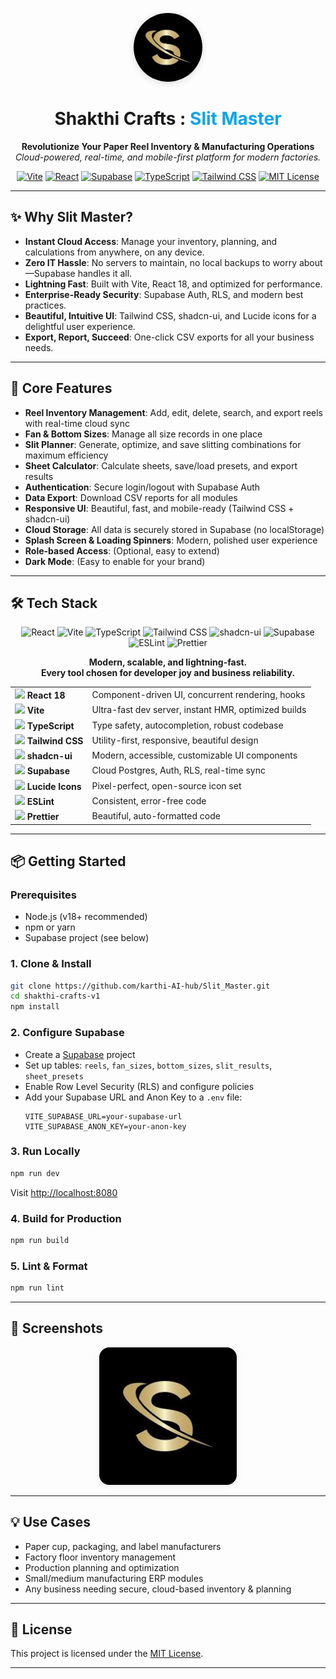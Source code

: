 <!-- SEO: Shakthi Crafts, Slit Master, Paper Reel Inventory, Manufacturing Management, React, Supabase, Vite, TypeScript, Tailwind CSS, shadcn-ui, Factory Software, Inventory SaaS, Manufacturing SaaS, ERP, MES, Industry 4.0 -->

<p align="center">
  <img src="public/logo.png" alt="Shakthi Crafts Logo" width="110" height="110" style="border-radius:55px;box-shadow:0 2px 12px #0002;object-fit:cover;" />
</p>

<h1 align="center">Shakthi Crafts : <span style="color:#0ea5e9">Slit Master</span></h1>

<p align="center">
  <b>Revolutionize Your Paper Reel Inventory & Manufacturing Operations</b><br/>
  <i>Cloud-powered, real-time, and mobile-first platform for modern factories.</i>
</p>

<p align="center">
  <a href="https://vitejs.dev/" target="_blank"><img src="https://img.shields.io/badge/Vite-4.0+-purple?logo=vite" alt="Vite" /></a>
  <a href="https://react.dev/" target="_blank"><img src="https://img.shields.io/badge/React-18+-61dafb?logo=react" alt="React" /></a>
  <a href="https://supabase.com/" target="_blank"><img src="https://img.shields.io/badge/Supabase-Cloud-green?logo=supabase" alt="Supabase" /></a>
  <a href="https://www.typescriptlang.org/" target="_blank"><img src="https://img.shields.io/badge/TypeScript-4.0+-blue?logo=typescript" alt="TypeScript" /></a>
  <a href="https://tailwindcss.com/" target="_blank"><img src="https://img.shields.io/badge/TailwindCSS-3.0+-06b6d4?logo=tailwindcss" alt="Tailwind CSS" /></a>
  <a href="LICENSE"><img src="https://img.shields.io/badge/License-MIT-yellow.svg" alt="MIT License" /></a>
</p>

---

## ✨ Why Slit Master?

- **Instant Cloud Access**: Manage your inventory, planning, and calculations from anywhere, on any device.
- **Zero IT Hassle**: No servers to maintain, no local backups to worry about—Supabase handles it all.
- **Lightning Fast**: Built with Vite, React 18, and optimized for performance.
- **Enterprise-Ready Security**: Supabase Auth, RLS, and modern best practices.
- **Beautiful, Intuitive UI**: Tailwind CSS, shadcn-ui, and Lucide icons for a delightful user experience.
- **Export, Report, Succeed**: One-click CSV exports for all your business needs.

---

## 🚀 Core Features

- <b>Reel Inventory Management</b>: Add, edit, delete, search, and export reels with real-time cloud sync
- <b>Fan & Bottom Sizes</b>: Manage all size records in one place
- <b>Slit Planner</b>: Generate, optimize, and save slitting combinations for maximum efficiency
- <b>Sheet Calculator</b>: Calculate sheets, save/load presets, and export results
- <b>Authentication</b>: Secure login/logout with Supabase Auth
- <b>Data Export</b>: Download CSV reports for all modules
- <b>Responsive UI</b>: Beautiful, fast, and mobile-ready (Tailwind CSS + shadcn-ui)
- <b>Cloud Storage</b>: All data is securely stored in Supabase (no localStorage)
- <b>Splash Screen & Loading Spinners</b>: Modern, polished user experience
- <b>Role-based Access</b>: (Optional, easy to extend)
- <b>Dark Mode</b>: (Easy to enable for your brand)

---

## 🛠️ Tech Stack

<p align="center">
  <img src="https://img.shields.io/badge/React-18+-61dafb?logo=react" alt="React" />
  <img src="https://img.shields.io/badge/Vite-4.0+-purple?logo=vite" alt="Vite" />
  <img src="https://img.shields.io/badge/TypeScript-4.0+-blue?logo=typescript" alt="TypeScript" />
  <img src="https://img.shields.io/badge/TailwindCSS-3.0+-06b6d4?logo=tailwindcss" alt="Tailwind CSS" />
  <img src="https://img.shields.io/badge/shadcn--ui-Components-0ea5e9?logo=vercel" alt="shadcn-ui" />
  <img src="https://img.shields.io/badge/Supabase-Cloud-green?logo=supabase" alt="Supabase" />
  <img src="https://img.shields.io/badge/ESLint-Enabled-4b32c3?logo=eslint" alt="ESLint" />
  <img src="https://img.shields.io/badge/Prettier-Formatted-f7b93e?logo=prettier" alt="Prettier" />
</p>

<p align="center"><b>Modern, scalable, and lightning-fast.<br/>Every tool chosen for developer joy and business reliability.</b></p>

<table align="center">
  <tr>
    <td><img src="https://react.dev/favicon.ico" width="20"/> <b>React 18</b></td>
    <td>Component-driven UI, concurrent rendering, hooks</td>
  </tr>
  <tr>
    <td><img src="https://vitejs.dev/logo.svg" width="20"/> <b>Vite</b></td>
    <td>Ultra-fast dev server, instant HMR, optimized builds</td>
  </tr>
  <tr>
    <td><img src="https://www.typescriptlang.org/favicon-32x32.png" width="20"/> <b>TypeScript</b></td>
    <td>Type safety, autocompletion, robust codebase</td>
  </tr>
  <tr>
    <td><img src="https://tailwindcss.com/favicons/favicon-32x32.png" width="20"/> <b>Tailwind CSS</b></td>
    <td>Utility-first, responsive, beautiful design</td>
  </tr>
  <tr>
    <td><img src="https://ui.shadcn.com/favicon.ico" width="20"/> <b>shadcn-ui</b></td>
    <td>Modern, accessible, customizable UI components</td>
  </tr>
  <tr>
    <td><img src="https://supabase.com/favicon.ico" width="20"/> <b>Supabase</b></td>
    <td>Cloud Postgres, Auth, RLS, real-time sync</td>
  </tr>
  <tr>
    <td><img src="https://lucide.dev/favicon.ico" width="20"/> <b>Lucide Icons</b></td>
    <td>Pixel-perfect, open-source icon set</td>
  </tr>
  <tr>
    <td><img src="https://eslint.org/favicon.ico" width="20"/> <b>ESLint</b></td>
    <td>Consistent, error-free code</td>
  </tr>
  <tr>
    <td><img src="https://prettier.io/icon.png" width="20"/> <b>Prettier</b></td>
    <td>Beautiful, auto-formatted code</td>
  </tr>
</table>

---

## 📦 Getting Started

### Prerequisites
- Node.js (v18+ recommended)
- npm or yarn
- Supabase project (see below)

### 1. Clone & Install
```sh
git clone https://github.com/karthi-AI-hub/Slit_Master.git
cd shakthi-crafts-v1
npm install
```

### 2. Configure Supabase
- Create a [Supabase](https://supabase.com/) project
- Set up tables: `reels`, `fan_sizes`, `bottom_sizes`, `slit_results`, `sheet_presets`
- Enable Row Level Security (RLS) and configure policies
- Add your Supabase URL and Anon Key to a `.env` file:
  ```env
  VITE_SUPABASE_URL=your-supabase-url
  VITE_SUPABASE_ANON_KEY=your-anon-key
  ```

### 3. Run Locally
```sh
npm run dev
```
Visit [http://localhost:8080](http://localhost:8080)

### 4. Build for Production
```sh
npm run build
```

### 5. Lint & Format
```sh
npm run lint
```

---

## 📸 Screenshots

<p align="center">
  <img src="public/logo.png" alt="Dashboard Screenshot" width="220" style="border-radius:16px;box-shadow:0 2px 12px #0001;object-fit:cover;" />
</p>

---

## 💡 Use Cases

- Paper cup, packaging, and label manufacturers
- Factory floor inventory management
- Production planning and optimization
- Small/medium manufacturing ERP modules
- Any business needing secure, cloud-based inventory & planning

---

## 🤝 License

This project is licensed under the [MIT License](LICENSE).

---